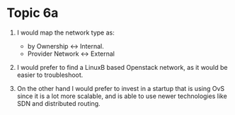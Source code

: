 # Topic 6a

1. I would map the network type as:
    - by Ownership <-> Internal. 
    - Provider Network <-> External

2. I would prefer to find a LinuxB based Openstack network, as it would be easier to troubleshoot.

3. On the other hand I would prefer to invest in a startup that is using OvS since it is a lot more scalable, and is able to use newer technologies like SDN and distributed routing.
